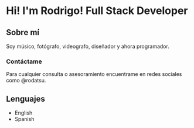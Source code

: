 # Hi! I'm Rodrigo! Full Stack Developer 
## Sobre mí
Soy músico, fotógrafo, videografo, diseñador y ahora programador.
### Contáctame
Para cualquier consulta o asesoramiento encuentrame en redes sociales como @rodatsu.
## Lenguajes
- English
- Spanish
